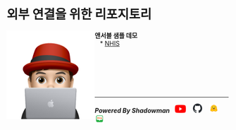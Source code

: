 # 외부 연결을 위한 리포지토리

<img align="left" src="images/이승일--II_컴퓨터.png" height="200px" hrspace="25px" title="100px" alt="안녕"></img>

**앤서블 샘플 데모**<br>
&nbsp;&nbsp;&nbsp;* [NHIS](./ansible/nhis/README.md)
<br>
<br>

<br>
<br>


<br>
<br>

------

***Powered By Shadowman*** &nbsp;&nbsp;[<img src="images/youtube.png" width="25px" title="100px" alt="유투브"/>](https://www.youtube.com/@starlab3030) &nbsp;&nbsp; [<img src="images/github-mark.svg" width="21px" title="100px" alt="것허브"/>](https://github.com/starlab3030/starlab3030.github.io) &nbsp;&nbsp; [<img src="images/hf-logo.png" width="21px" title="100px" alt="허깅페이스"/>](https://huggingface.co/starlab3030) &nbsp;&nbsp; [<img src="images/naver-blog.png" width="21px" title="100px" alt="네이버 블로그"/>](https://blog.naver.com/dark_selee)